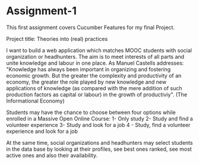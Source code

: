 Assignment-1
============

This first assignment covers Cucumber Features for my final Project.

Project title: Theories into (real) practices

I want to build a web application which matches MOOC students with social organization or headhunters. 
The aim is to meet interests of all parts and unite knowledge and labour in one place. 
As Manuel Castells addresses: "Knowledge has always been important in organizing and fostering economic growth. 
But the greater the complexity and productivity of an economy, the greater the role played by new knowledge and 
new applications of knowledge (as compared with the mere addition of such production factors as capital or labour) 
in the growth of productiviy". (The Informational Economy)


Students may have the chance to choose between four options while enrolled in a Massive Open Online Course:
1- Only study
2- Study and find a volunteer experience
3- Study and look for a job
4 - Study, find a volunteer experience and look for a job

At the same time, social organizations and headhunters may select students in the data base by looking at their profiles, see best
ones ranked, see most active ones and also their availability. 

